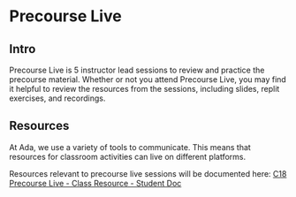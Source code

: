 # Precourse Live

## Intro

Precourse Live is 5 instructor lead sessions to review and practice the precourse material. Whether or not you attend Precourse Live, you may find it helpful to review the resources from the sessions, including slides, replit exercises, and recordings.

## Resources
At Ada, we use a variety of tools to communicate. This means that resources for classroom activities can live on different platforms.

Resources relevant to precourse live sessions will be documented here: [C18 Precourse Live - Class Resource - Student Doc](https://docs.google.com/document/d/1rgIgmt0W04dz4Lv13Mg6dvt6MsLIYV5WfRNBR-_3de4/edit?usp=sharing)